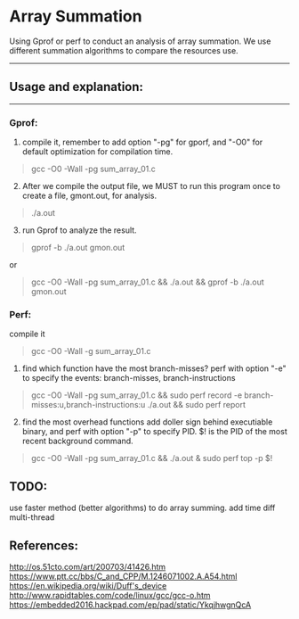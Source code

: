 # Array Summation

Using Gprof or perf to conduct an analysis of array summation.
We use different summation algorithms to compare the resources use.

-------------------------------------------------------------------------------
## Usage and explanation:
-------------------------------------------------------------------------------

### Gprof:

1. compile it, remember to add option "-pg" for gporf, and "-O0" for default optimization for
compilation time.
> gcc -O0 -Wall -pg sum_array_01.c

2. After we compile the output file, we MUST to run this program once to create a file, gmont.out,
for analysis.
> ./a.out

3. run Gprof to analyze the result.
> gprof -b ./a.out gmon.out

or
> gcc -O0 -Wall -pg sum_array_01.c && ./a.out && gprof -b ./a.out gmon.out


### Perf:

compile it
> gcc -O0 -Wall -g sum_array_01.c

1. find which function have the most branch-misses?
perf with option "-e" to specify the events: branch-misses, branch-instructions

> gcc -O0 -Wall -pg sum_array_01.c && sudo perf record -e branch-misses:u,branch-instructions:u ./a.out && sudo perf report

2. find the most overhead functions
add doller sign behind executiable binary, and perf with option "-p" to specify PID.
$! is the PID of the most recent background command.

> gcc -O0 -Wall -pg sum_array_01.c && ./a.out & sudo perf top -p $!

## TODO:
use faster method (better algorithms) to do array summing.
add time diff
multi-thread


## References:
http://os.51cto.com/art/200703/41426.htm
https://www.ptt.cc/bbs/C_and_CPP/M.1246071002.A.A54.html
https://en.wikipedia.org/wiki/Duff's_device
http://www.rapidtables.com/code/linux/gcc/gcc-o.htm
https://embedded2016.hackpad.com/ep/pad/static/YkqjhwgnQcA

